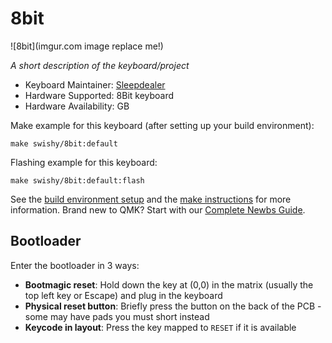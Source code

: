 # 8bit

![8bit](imgur.com image replace me!)

*A short description of the keyboard/project*

* Keyboard Maintainer: [Sleepdealer](https://github.com/Sleepdealr)
* Hardware Supported: 8Bit keyboard
* Hardware Availability: GB

Make example for this keyboard (after setting up your build environment):

    make swishy/8bit:default

Flashing example for this keyboard:

    make swishy/8bit:default:flash

See the [build environment setup](https://docs.qmk.fm/#/getting_started_build_tools) and the [make instructions](https://docs.qmk.fm/#/getting_started_make_guide) for more information. Brand new to QMK? Start with our [Complete Newbs Guide](https://docs.qmk.fm/#/newbs).

## Bootloader

Enter the bootloader in 3 ways:

* **Bootmagic reset**: Hold down the key at (0,0) in the matrix (usually the top left key or Escape) and plug in the keyboard
* **Physical reset button**: Briefly press the button on the back of the PCB - some may have pads you must short instead
* **Keycode in layout**: Press the key mapped to `RESET` if it is available
